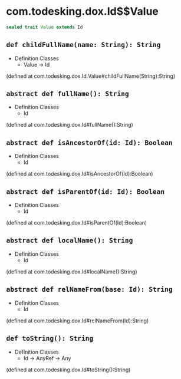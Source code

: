 # com.todesking.dox.Id$$Value


```scala
sealed trait Value extends Id
```


 `def childFullName(name: String): String`
-------------------------------------------

* Definition Classes
  * Value → Id

(defined at com.todesking.dox.Id.Value#childFullName(String):String)


 `abstract def fullName(): String`
-----------------------------------

* Definition Classes
  * Id

(defined at com.todesking.dox.Id#fullName():String)


 `abstract def isAncestorOf(id: Id): Boolean`
----------------------------------------------

* Definition Classes
  * Id

(defined at com.todesking.dox.Id#isAncestorOf(Id):Boolean)


 `abstract def isParentOf(id: Id): Boolean`
--------------------------------------------

* Definition Classes
  * Id

(defined at com.todesking.dox.Id#isParentOf(Id):Boolean)


 `abstract def localName(): String`
------------------------------------

* Definition Classes
  * Id

(defined at com.todesking.dox.Id#localName():String)


 `abstract def relNameFrom(base: Id): String`
----------------------------------------------

* Definition Classes
  * Id

(defined at com.todesking.dox.Id#relNameFrom(Id):String)


 `def toString(): String`
--------------------------

* Definition Classes
  * Id → AnyRef → Any

(defined at com.todesking.dox.Id#toString():String)

